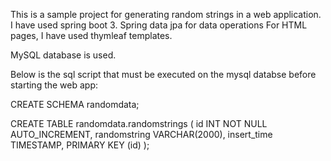 This is a sample project for generating random strings in a web application.
I have used spring boot 3. 
Spring data jpa for data operations
For HTML pages, I have used thymleaf templates.

MySQL database is used.

Below is the sql script that must be executed on the mysql databse before starting the web  app:

CREATE SCHEMA randomdata;

CREATE TABLE randomdata.randomstrings (
    id INT NOT NULL AUTO_INCREMENT,
    randomstring VARCHAR(2000),
    insert_time TIMESTAMP,
    PRIMARY KEY (id)
);




